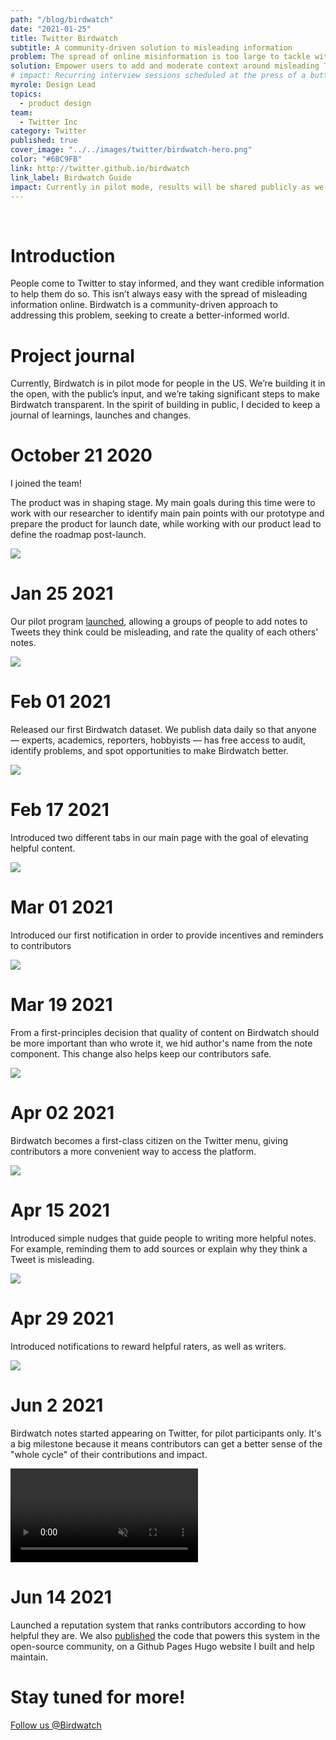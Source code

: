 ```yaml
---
path: "/blog/birdwatch"
date: "2021-01-25"
title: Twitter Birdwatch
subtitle: A community-driven solution to misleading information
problem: The spread of online misinformation is too large to tackle with centralized tools.
solution: Empower users to add and moderate context around misleading Tweets.
# impact: Recurring interview sessions scheduled at the press of a button
myrole: Design Lead
topics:
  - product design
team:
  - Twitter Inc
category: Twitter
published: true
cover_image: "../../images/twitter/birdwatch-hero.png"
color: "#6BC9FB"
link: http://twitter.github.io/birdwatch
link_label: Birdwatch Guide
impact: Currently in pilot mode, results will be shared publicly as we iterate.
---
```


<br>

# Introduction

People come to Twitter to stay informed, and they want credible information to help them do so. This isn’t always easy with the spread of misleading information online. Birdwatch is a community-driven approach to addressing this problem, seeking to create a better-informed world.

# Project journal

Currently, Birdwatch is in pilot mode for people in the US. We’re building it in the open, with the public’s input, and we’re taking significant steps to make Birdwatch transparent. In the spirit of building in public, I decided to keep a journal of learnings, launches and changes.

# October 21 2020

I joined the team!

The product was in shaping stage. My main goals during this time were to work with our researcher to identify main pain points with our prototype and prepare the product for launch date, while working with our product lead to define the roadmap post-launch.

![](../../images/twitter/birdwatch-add-a-note.png)

# Jan 25 2021

Our pilot program [launched](https://twitter.com/birdwatch/status/1353774171684106243), allowing a groups of people to add notes to Tweets they think could be misleading, and rate the quality of each others' notes.

![](../../images/twitter/birdwatch-data.png)

# Feb 01 2021

Released our first Birdwatch dataset. We publish data daily so that anyone — experts, academics, reporters, hobbyists — has free access to audit, identify problems, and spot opportunities to make Birdwatch better.

![](../../images/twitter/birdwatch-tabs.png)

# Feb 17 2021

Introduced two different tabs in our main page with the goal of elevating helpful content.

![](../../images/twitter/birdwatch-notification-2.png)

# Mar 01 2021

Introduced our first notification in order to provide incentives and reminders to contributors

![](../../images/twitter/birdwatch-note-component.png)

# Mar 19 2021

From a first-principles decision that quality of content on Birdwatch should be more important than who wrote it, we hid author's name from the note component. This change also helps keep our contributors safe.

![](../../images/twitter/birdwatch-menu.png)

# Apr 02 2021

Birdwatch becomes a first-class citizen on the Twitter menu, giving contributors a more convenient way to access the platform.

![](../../images/twitter/birdwatch-nudge.png)

# Apr 15 2021

Introduced simple nudges that guide people to writing more helpful notes. For example, reminding them to add sources or explain why they think a Tweet is misleading.

![](../../images/twitter/birdwatch-notification-C.png)

# Apr 29 2021

Introduced notifications to reward helpful raters, as well as writers.

![](../../images/twitter/birdwatch-pivots.png)

# Jun 2 2021

Birdwatch notes started appearing on Twitter, for pilot participants only. It's a big milestone because it means contributors can get a better sense of the "whole cycle" of their contributions and impact.

<div class="w-100 tc mb4">
  <video class="w-100 br2" autoplay loop muted>
  <source src="../../images/twitter/birdwatch-guide.mp4" type="video/mp4">
  </video>
</div>

# Jun 14 2021

Launched a reputation system that ranks contributors according to how helpful they are. We also [published](https://twitter.github.io/birdwatch/about/ranking-notes/) the code that powers this system in the open-source community, on a Github Pages Hugo website I built and help maintain.

# Stay tuned for more!

<a href="https://twitter.com/birdwatch" target="_blank" class="bg-white ba link pa3 ph4 br-pill fw6 bg-hover-near-white" style="">Follow us @Birdwatch</a>
